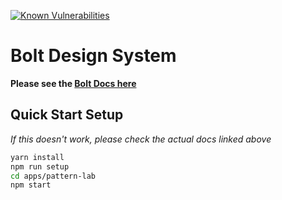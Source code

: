 [![Known Vulnerabilities](https://snyk.io/test/github/pega-digital/bolt/badge.svg)](https://snyk.io/test/github/pega-digital/bolt)

# Bolt Design System

**Please see the [Bolt Docs here](https://bolt-design-system.com)**

## Quick Start Setup

*If this doesn't work, please check the actual docs linked above*

```bash
yarn install
npm run setup
cd apps/pattern-lab
npm start
```
